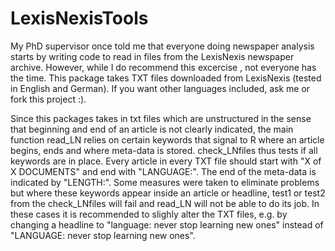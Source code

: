 # LexisNexisTools
My PhD supervisor once told me that everyone doing newspaper analysis
    starts by writing code to read in files from the LexisNexis newspaper archive. However,
    while I do recommend this excercise , not everyone has the time. This package takes
    TXT files downloaded from LexisNexis (tested in English and German). 
    If you want other languages included, ask me or fork this project :).

Since this packages takes in txt files which are unstructured in the sense that beginning 
    and end of an article is not clearly indicated, the main function read_LN relies on 
    certain keywords that signal to R where an article begins, ends and where meta-data is 
    stored. check_LNfiles thus tests if all keywords are in place. Every article in every TXT 
    file should start with "X of X DOCUMENTS" and end with "LANGUAGE:". The end of the 
    meta-data is indicated by "LENGTH:". Some measures were taken to eliminate problems 
    but where these keywords appear inside an article or headline, test1 or test2 from the 
    check_LNfiles will fail and read_LN will not be able to do its job. In these cases it 
    is recommended to slighly alter the TXT files, e.g. by changing a headline to 
    "language: never stop learning new ones" instead of "LANGUAGE: never stop learning new ones".
